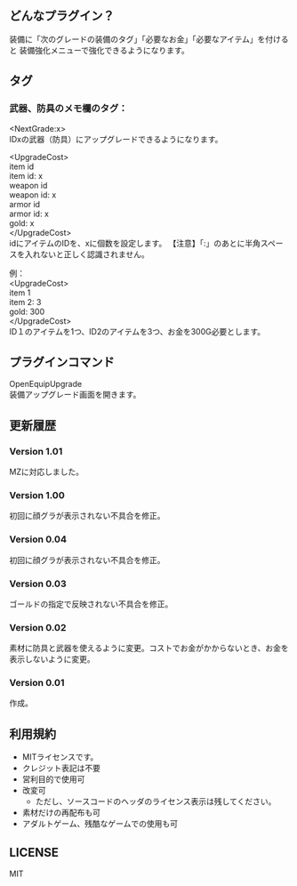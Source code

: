 







## どんなプラグイン？


装備に「次のグレードの装備のタグ」「必要なお金」「必要なアイテム」を付けると
装備強化メニューで強化できるようになります。


## タグ


### 武器、防具のメモ欄のタグ：

  &lt;NextGrade:x&gt;  
    IDxの武器（防具）にアップグレードできるようになります。

  &lt;UpgradeCost&gt;  
  item id  
  item id: x  
  weapon id  
  weapon id: x  
  armor id  
  armor id: x  
  gold: x  
  &lt;/UpgradeCost&gt;  
    idにアイテムのIDを、xに個数を設定します。
   【注意】「:」のあとに半角スペースを入れないと正しく認識されません。
  
  例：  
  &lt;UpgradeCost&gt;  
  item 1  
  item 2: 3  
  gold: 300  
  &lt;/UpgradeCost&gt;  
    ID１のアイテムを1つ、ID2のアイテムを3つ、お金を300G必要とします。


## プラグインコマンド


OpenEquipUpgrade  
装備アップグレード画面を開きます。


## 更新履歴


### Version 1.01
  MZに対応しました。
 
### Version 1.00
  初回に顔グラが表示されない不具合を修正。

### Version 0.04
  初回に顔グラが表示されない不具合を修正。

### Version 0.03
  ゴールドの指定で反映されない不具合を修正。

### Version 0.02
  素材に防具と武器を使えるように変更。コストでお金がかからないとき、お金を
  表示しないように変更。

### Version 0.01
  作成。


## 利用規約


 * MITライセンスです。
 * クレジット表記は不要
 * 営利目的で使用可
 * 改変可
	* ただし、ソースコードのヘッダのライセンス表示は残してください。
 * 素材だけの再配布も可
 * アダルトゲーム、残酷なゲームでの使用も可

## LICENSE

MIT


